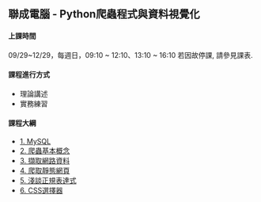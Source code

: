 ## 聯成電腦 - Python爬蟲程式與資料視覺化

#### 上課時間

09/29~12/29，每週日，09:10 ~ 12:10、13:10 ~ 16:10
若因故停課, 請參見課表.

#### 課程進行方式

- 理論講述
- 實務練習

#### 課程大綱
- [1. MySQL](http://mirdex.github.io/DataCrawler0929/0.%20MySQL.slides.html)
- [2. 爬蟲基本概念](http://mirdex.github.io/DataCrawler0929/1.%20爬蟲基本概念.slides.html)
- [3. 擷取網路資料](http://mirdex.github.io/DataCrawler0929/2.%20擷取網路資料_Q.slides.html)
- [4. 爬取靜態網頁](http://mirdex.github.io/DataCrawler0929/3.爬取靜態網頁_Q.slides.html)
- [5. 淺談正規表達式](http://mirdex.github.io/DataCrawler0929/4.%20淺談正規表達式_Q.slides.html)
- [6. CSS選擇器](http://mirdex.github.io/DataCrawler0929/5.%20CSS選擇器_Q.slides.html)
